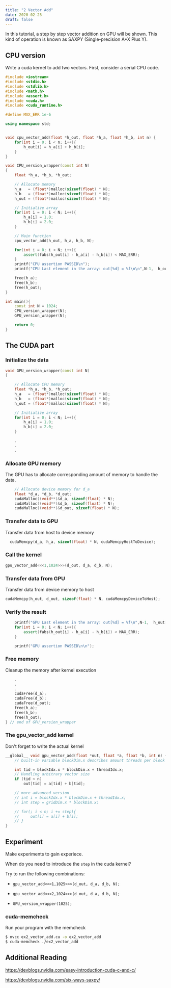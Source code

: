 ```yaml
---
title: "2 Vector Add"
date: 2020-02-25
draft: false
---
```


In this tutorial, a step by step vector addition on GPU will be shown.
This kind of operation is known as SAXPY (Single-precision A*X Plus Y).

## CPU version

Write a cuda kernel to add two vectors.
First, consider a serial CPU code.

```.cpp
#include <iostream>
#include <stdio.h>
#include <stdlib.h>
#include <math.h>
#include <assert.h>
#include <cuda.h>
#include <cuda_runtime.h>

#define MAX_ERR 1e-6

using namespace std;


void cpu_vector_add(float *h_out, float *h_a, float *h_b, int n) {
    for(int i = 0; i < n; i++){
        h_out[i] = h_a[i] + h_b[i];
    }
}

void CPU_version_wrapper(const int N)
{
    float *h_a, *h_b, *h_out;

    // Allocate memory
    h_a   = (float*)malloc(sizeof(float) * N);
    h_b   = (float*)malloc(sizeof(float) * N);
    h_out = (float*)malloc(sizeof(float) * N);

    // Initialize array
    for(int i = 0; i < N; i++){
        h_a[i] = 1.0;
        h_b[i] = 2.0;
    }

    // Main function
    cpu_vector_add(h_out, h_a, h_b, N);

    for(int i = 0; i < N; i++){
        assert(fabs(h_out[i] - h_a[i] - h_b[i]) < MAX_ERR);
    }
    printf("CPU assertion PASSED\n");
    printf("CPU Last element in the array: out[%d] = %f\n\n",N-1,  h_out[N-1]);

    free(h_a);
    free(h_b);
    free(h_out);
}

int main(){
    const int N = 1024;
    CPU_version_wrapper(N);
    GPU_version_wrapper(N);

    return 0;
}

```

## The CUDA part

### Initialize the data

```.cu
void GPU_version_wrapper(const int N)
{

    // Allocate CPU memory
    float *h_a, *h_b, *h_out;
    h_a   = (float*)malloc(sizeof(float) * N);
    h_b   = (float*)malloc(sizeof(float) * N);
    h_out = (float*)malloc(sizeof(float) * N);

    // Initialize array
    for(int i = 0; i < N; i++){
        h_a[i] = 1.0;
        h_b[i] = 2.0;
    }

    .
    .
    .
```

### Allocate GPU memory

The GPU has to allocate corresponding amount of memory to handle the data.

```.cu
    // Allocate device memory for d_a
    float *d_a, *d_b, *d_out;
    cudaMalloc((void**)&d_a, sizeof(float) * N);
    cudaMalloc((void**)&d_b, sizeof(float) * N);
    cudaMalloc((void**)&d_out, sizeof(float) * N);
```

### Transfer data to GPU

Transfer data from host to device memory

```.cu
  cudaMemcpy(d_a, h_a, sizeof(float) * N, cudaMemcpyHostToDevice);
```

### Call the kernel

```.cu
gpu_vector_add<<<1,1024>>>(d_out, d_a, d_b, N);
```

### Transfer data from GPU

Transfer data from device memory to host

```.cu
cudaMemcpy(h_out, d_out, sizeof(float) * N, cudaMemcpyDeviceToHost);
```

### Verify the result

```.cu
    printf("GPU Last element in the array: out[%d] = %f\n",N-1,  h_out[N-1]);
    for(int i = 0; i < N; i++){
        assert(fabs(h_out[i] - h_a[i] - h_b[i]) < MAX_ERR);
    }

    printf("GPU assertion PASSED\n\n");
```

### Free memory

Cleanup the memory after kernel execution

```.cu
    .
    .
    .
    cudaFree(d_a);
    cudaFree(d_b);
    cudaFree(d_out);
    free(h_a);
    free(h_b);
    free(h_out);
} // end of GPU_version_wrapper
```

### The gpu_vector_add kernel

Don't forget to write the actual kernel

```.cu
__global__ void gpu_vector_add(float *out, float *a, float *b, int n) {
    // built-in variable blockDim.x describes amount threads per block

    int tid = blockIdx.x * blockDim.x + threadIdx.x;
    // Handling arbitrary vector size
    if (tid < n)
        out[tid] = a[tid] + b[tid];

    // more advanced version
    // int i = blockIdx.x * blockDim.x + threadIdx.x;  
    // int step = gridDim.x * blockDim.x;

    // for(; i < n; i += step){
    //     out[i] = a[i] + b[i];
    // }
}
```

## Experiment

Make experiments to gain experiece.

When do you need to introduce the `step` in the cuda kernel?

Try to run the following combinations:

* `gpu_vector_add<<<1,1025>>>(d_out, d_a, d_b, N);`

* `gpu_vector_add<<<2,1024>>>(d_out, d_a, d_b, N);`

* `GPU_version_wrapper(1025);`

### cuda-memcheck

Run your program with the memcheck

```.sh
$ nvcc ex2_vector_add.cu -o ex2_vector_add
$ cuda-memcheck ./ex2_vector_add
```

## Additional Reading

<https://devblogs.nvidia.com/easy-introduction-cuda-c-and-c/>

<https://devblogs.nvidia.com/six-ways-saxpy/>
